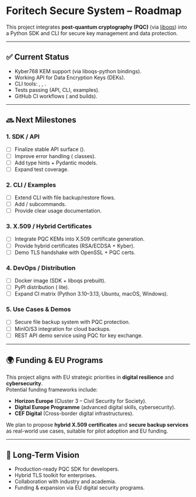  # Foritech Secure System – Roadmap

This project integrates **post-quantum cryptography (PQC)** (via [liboqs](https://github.com/open-quantum-safe/liboqs)) into a Python SDK and CLI for secure key management and data protection.

---

## ✅ Current Status
- Kyber768 KEM support (via liboqs-python bindings).
- Working  API for Data Encryption Keys (DEKs).
- CLI tools: , , .
- Tests passing (API, CLI, examples).
- GitHub CI workflows ( and  builds).

---

## 🔜 Next Milestones

### 1. SDK / API
- [ ] Finalize stable API surface ().
- [ ] Improve error handling ( classes).
- [ ] Add type hints + Pydantic models.
- [ ] Expand test coverage.

### 2. CLI / Examples
- [ ] Extend CLI with file backup/restore flows.
- [ ] Add  /  subcommands.
- [ ] Provide clear usage documentation.

### 3. X.509 / Hybrid Certificates
- [ ] Integrate PQC KEMs into X.509 certificate generation.
- [ ] Provide hybrid certificates (RSA/ECDSA + Kyber).
- [ ] Demo TLS handshake with OpenSSL + PQC certs.

### 4. DevOps / Distribution
- [ ] Docker image (SDK + liboqs prebuilt).
- [ ] PyPI distribution ( lite).
- [ ] Expand CI matrix (Python 3.10–3.13, Ubuntu, macOS, Windows).

### 5. Use Cases & Demos
- [ ] Secure file backup system with PQC protection.
- [ ] MinIO/S3 integration for cloud backups.
- [ ] REST API demo service using PQC for key exchange.

---

## 🌍 Funding & EU Programs
This project aligns with EU strategic priorities in **digital resilience** and **cybersecurity**.  
Potential funding frameworks include:
- **Horizon Europe** (Cluster 3 – Civil Security for Society).  
- **Digital Europe Programme** (advanced digital skills, cybersecurity).  
- **CEF Digital** (Cross-border digital infrastructures).  

We plan to propose **hybrid X.509 certificates** and **secure backup services** as real-world use cases, suitable for pilot adoption and EU funding.

---

## 🚀 Long-Term Vision
- Production-ready PQC SDK for developers.  
- Hybrid TLS toolkit for enterprises.  
- Collaboration with industry and academia.  
- Funding & expansion via EU digital security programs.  

